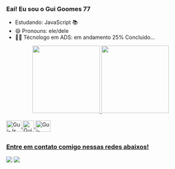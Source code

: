 ### Eai! Eu sou o Gui Goomes 77

- Estudando: JavaScript 📚
- 😄 Pronouns: ele/dele
- 👨‍🎓 Técnologo em ADS: em andamento 25% Concluido...

<div align="center">
  <a href="https://github.com/Guigoomes77">
  <img height="180em" src="https://github-readme-stats.vercel.app/api?username=Guigoomes77&show_icons=true&theme=graywhite&include_all_commits=true&count_private=true"/>
  <img height="180em" src="https://github-readme-stats.vercel.app/api/top-langs/?username=Guigoomes77&layout=compact&langs_count=7&theme=react"/>
</div>
<div style="display: inline_block"><br>
  <img align="center" alt="Gui-Js" height="30" width="40" src="https://cdn.jsdelivr.net/gh/devicons/devicon/icons/javascript/javascript-original.svg">
  <img align="center" alt="Gui-HTML" height="30" width"40" src="https://cdn.jsdelivr.net/gh/devicons/devicon/icons/html5/html5-original-wordmark.svg" />
  <img align="center" alt="Gui-CSS" height="30" width="40" src="https://cdn.jsdelivr.net/gh/devicons/devicon/icons/css3/css3-original-wordmark.svg">
        
</div>

##
### Entre em contato comigo nessas redes abaixos!
<div>
<a href="https://www.instagram.com/theguiigomes/" target="_blank"> <img src="https://img.shields.io/badge/Instagram-E4405F?style=for-the-badge&logo=instagram&logoColor=white" target="_blank"></a>
<a href="https://www.linkedin.com/in/guilherme-henrique-gomes-de-lima-2376801aa/" target="_blank"><img src= "https://img.shields.io/badge/LinkedIn-0077B5?style=for-the-badge&logo=linkedin&logoColor=white" target="_blank"></a> 
  
</div
